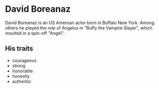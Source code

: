 # David Boreanaz
David Boreanaz is an US Ameroan actor born in Buffalo New York. 
Among others he played the role of Angelus in "Buffy the Vampire Slayer", which resulted in a spin-off "Angel". 
## His traits
* courageous
* strong 
* honorable
* honestly
* authentic
